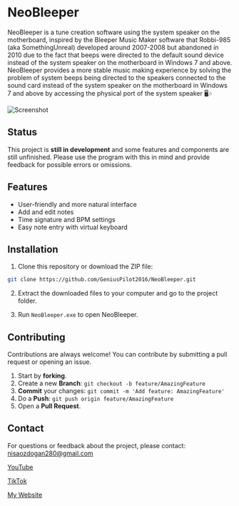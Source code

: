 # NeoBleeper

NeoBleeper is a tune creation software using the system speaker on the motherboard, inspired by the Bleeper Music Maker software that Robbi-985 (aka SomethingUnreal) developed around 2007-2008 but abandoned in 2010 due to the fact that beeps were directed to the default sound device instead of the system speaker on the motherboard in Windows 7 and above. NeoBleeper provides a more stable music making experience by solving the problem of system beeps being directed to the speakers connected to the sound card instead of the system speaker on the motherboard in Windows 7 and above by accessing the physical port of the system speaker 🖥️🎶

![Screenshot](https://github.com/user-attachments/assets/7673dc2a-5f78-4dd1-8045-6c77bc31c83d)

## Status

This project is **still in development** and some features and components are still unfinished. Please use the program with this in mind and provide feedback for possible errors or omissions.

## Features

- User-friendly and more natural interface
- Add and edit notes
- Time signature and BPM settings
- Easy note entry with virtual keyboard

## Installation

1. Clone this repository or download the ZIP file:
```sh
git clone https://github.com/GeniusPilot2016/NeoBleeper.git
```

2. Extract the downloaded files to your computer and go to the project folder.

3. Run `NeoBleeper.exe` to open NeoBleeper.

## Contributing

Contributions are always welcome! You can contribute by submitting a pull request or opening an issue.

1. Start by **forking**.
2. Create a new **Branch**: `git checkout -b feature/AmazingFeature`
3. **Commit** your changes: `git commit -m 'Add feature: AmazingFeature'`
4. Do a **Push**: `git push origin feature/AmazingFeature`
5. Open a **Pull Request**.

## Contact

For questions or feedback about the project, please contact: [nisaozdogan280@gmail.com](mailto:nisaozdogan280@gmail.com)

[YouTube](https://www.youtube.com/@geniuspilot2016)

[TikTok](https://www.tiktok.com/@geniuspilot2016)

[My Website](https://geniuspilot2016.wordpress.com)
